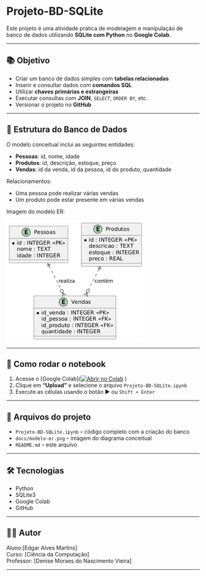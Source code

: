 # Projeto-BD-SQLite

Este projeto é uma atividade prática de modelagem e manipulação de banco de dados utilizando **SQLite com Python** no **Google Colab**.

---

## 📚 Objetivo

- Criar um banco de dados simples com **tabelas relacionadas**
- Inserir e consultar dados com **comandos SQL**
- Utilizar **chaves primárias e estrangeiras**
- Executar consultas com **JOIN**, `SELECT`, `ORDER BY`, etc.
- Versionar o projeto no **GitHub**

---

## 🧱 Estrutura do Banco de Dados

O modelo conceitual inclui as seguintes entidades:

- **Pessoas**: id, nome, idade  
- **Produtos**: id, descrição, estoque, preço  
- **Vendas**: id da venda, id da pessoa, id do produto, quantidade

Relacionamentos:
- Uma pessoa pode realizar várias vendas
- Um produto pode estar presente em várias vendas

Imagem do modelo ER:

![Modelo ER](https://github.com/Edgarmartins16/projeto-bd-colab/blob/89b30c1f44680d41d4e99d5370c437375d94abb5/Modelo%20ER.png)

---

## 🧪 Como rodar o notebook

1. Acesse o [Google Colab]([![Abrir no Colab](https://colab.research.google.com/assets/colab-badge.svg)](https://colab.research.google.com/github/Edgarmartins16/projeto-bd-colab/blob/main/Projeto_BD_SQLite_(1).ipynb)
)
2. Clique em **“Upload”** e selecione o arquivo `Projeto-BD-SQLite.ipynb`
3. Execute as células usando o botão ▶️ ou `Shift + Enter`

---

## 🔗 Arquivos do projeto

- `Projeto-BD-SQLite.ipynb` – código completo com a criação do banco
- `docs/modelo-er.png` – imagem do diagrama conceitual
- `README.md` – este arquivo

---

## 🛠️ Tecnologias

- Python
- SQLite3
- Google Colab
- GitHub

---

## 👨‍💻 Autor

Aluno:[Edgar Alves Martins]  
Curso: [Ciência da Computação]  
Professor: [Denise Moraes do Nascimento Vieira]

---
